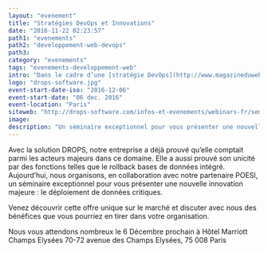 ```yaml
---
layout: "evenement"
title: "Stratégies DevOps et Innovations"
date: "2016-11-22 02:23:57"
path1: "evenements"
path2: "developpement-web-devops"
path3:
category: "evenements"
tags: "evenements-developpement-web"
intro: "Dans le cadre d’une [stratégie DevOps](http://www.magazineduwebdesign.com/conseils/guides/integration-continue-application-mobile/), les aspects outillage jouent une place prépondérante car ils sont bien sûr le vecteur d’une automatisation poussée mais surtout le support d’une organisation claire et efficace. C’est d’autant plus vrai pour la partie la plus critique de la chaîne de production que sont les déploiements continus. Tout incident lors d’une mise en production peut engendrer d’importantes pertes d’exploitation et être fatal à l’image du service informatique."
logo: "drops-software.jpg"
event-start-date-iso: "2016-12-06"
event-start-date: "06 dec. 2016"
event-location: "Paris"
siteweb: "http://drops-software.com/infos-et-evenements/webinars-fr/seminaire-devops-deploiement-continu-avec-drops-software/?utm_medium=blog&utm_campaign=content&utm_source=magazineduwebdesign"
image:
description: "Un séminaire exceptionnel pour vous présenter une nouvelle innovation majeure : le déploiement de données critiques."
---
```


Avec la solution DROPS, notre entreprise a déjà prouvé qu’elle comptait parmi les acteurs majeurs dans ce domaine. Elle a aussi prouvé son unicité par des fonctions telles que le rollback bases de données intégré. Aujourd’hui, nous organisons, en collaboration avec notre partenaire POESI, un séminaire exceptionnel pour vous présenter une nouvelle innovation majeure : le déploiement de données critiques.

Venez découvrir cette offre unique sur le marché et discuter avec nous des bénéfices que vous pourriez en tirer dans votre organisation.

Nous vous attendons nombreux le 6 Décembre prochain à Hôtel Marriott Champs Elysées
70-72 avenue des Champs Elysées, 75 008 Paris
